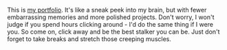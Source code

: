 This is [my portfolio](https://amsanjeev.me). It's like a sneak peek into my brain, but with fewer embarrassing memories and more polished projects. Don't worry, I won't judge if you spend hours clicking around - I'd do the same thing if I were you. So come on, click away and be the best stalker you can be. Just don't forget to take breaks and stretch those creeping muscles.
